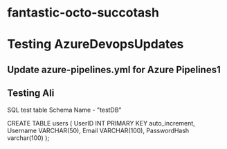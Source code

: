 ﻿# fantastic-octo-succotash
# Testing AzureDevopsUpdates
## Update azure-pipelines.yml for Azure Pipelines1
## Testing Ali
SQL test table
Schema Name - "testDB"

CREATE TABLE users (
    UserID INT PRIMARY KEY auto_increment,
    Username VARCHAR(50),
    Email VARCHAR(100),
    PasswordHash varchar(100)
);
